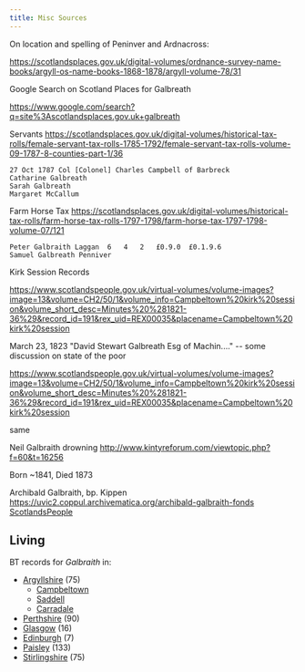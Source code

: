 ```yaml
---
title: Misc Sources
---
```


On location and spelling of Peninver and Ardnacross:

https://scotlandsplaces.gov.uk/digital-volumes/ordnance-survey-name-books/argyll-os-name-books-1868-1878/argyll-volume-78/31

Google Search on Scotland Places for Galbreath

https://www.google.com/search?q=site%3Ascotlandsplaces.gov.uk+galbreath

Servants
https://scotlandsplaces.gov.uk/digital-volumes/historical-tax-rolls/female-servant-tax-rolls-1785-1792/female-servant-tax-rolls-volume-09-1787-8-counties-part-1/36

```
27 Oct 1787	Col [Colonel] Charles Campbell of Barbreck
Catharine Galbreath
Sarah Galbreath
Margaret McCallum
```

Farm Horse Tax
https://scotlandsplaces.gov.uk/digital-volumes/historical-tax-rolls/farm-horse-tax-rolls-1797-1798/farm-horse-tax-1797-1798-volume-07/121
```
Peter Galbraith Laggan	6	4	2	£0.9.0	£0.1.9.6
Samuel Galbreath Penniver
```

Kirk Session Records

https://www.scotlandspeople.gov.uk/virtual-volumes/volume-images?image=13&volume=CH2/50/1&volume_info=Campbeltown%20kirk%20session&volume_short_desc=Minutes%20%281821-36%29&record_id=191&rex_uid=REX00035&placename=Campbeltown%20kirk%20session

March 23, 1823
"David Stewart Galbreath Esg of Machin...." -- some discussion on state of the poor

https://www.scotlandspeople.gov.uk/virtual-volumes/volume-images?image=13&volume=CH2/50/1&volume_info=Campbeltown%20kirk%20session&volume_short_desc=Minutes%20%281821-36%29&record_id=191&rex_uid=REX00035&placename=Campbeltown%20kirk%20session

same


Neil Galbraith drowning
http://www.kintyreforum.com/viewtopic.php?f=60&t=16256

Born ~1841, Died 1873


Archibald Galbraith, bp. Kippen
https://uvic2.coppul.archivematica.org/archibald-galbraith-fonds
[ScotlandsPeople](https://www.scotlandspeople.gov.uk/record-results?search_type=people&event=%28B%20OR%20C%20OR%20S%29&record_type%5B0%5D=opr_births&church_type=Old%20Parish%20Registers&dl_cat=church&dl_rec=church-births-baptisms&surname=galbraith&surname_so=exact&forename=archibald&forename_so=starts&sex=M&parent_names_so=exact&parent_name_two=mclean&parent_name_two_so=exact&record=Church%20of%20Scotland%20%28old%20parish%20registers%29%20Roman%20Catholic%20Church%20Other%20churches)

## Living

BT records for _Galbraith_ in:

* [Argyllshire](https://www.thephonebook.bt.com/Person/PersonSearch/?Surname=galbraith&Location=Argyllshire) (75)
  * [Campbeltown](https://www.thephonebook.bt.com/Person/PersonSearch/?Surname=galbraith&Location=Campbeltown%20%20(Argyllshire))
  * [Saddell](https://www.thephonebook.bt.com/Person/PersonSearch/?Surname=galbraith&Location=Saddell%20%20(Campbeltown%20-%20Argyllshire))
  * [Carradale](https://www.thephonebook.bt.com/Person/PersonSearch/?Surname=galbraith&Location=Carradale%20%20(Campbeltown%20-%20Argyllshire))
* [Perthshire](https://www.thephonebook.bt.com/Person/PersonSearch/?Surname=galbraith&Location=Perthshire) (90)
* [Glasgow](https://www.thephonebook.bt.com/Person/PersonSearch/?Surname=galbraith&Location=Glasgow) (16)
* [Edinburgh](https://www.thephonebook.bt.com/Person/PersonSearch/?Surname=galbraith&Location=Edinburgh) (7)
* [Paisley](https://www.thephonebook.bt.com/Person/PersonSearch/?Surname=galbraith&Location=Paisley%20%20(Renfrewshire)) (133)
* [Stirlingshire](https://www.thephonebook.bt.com/Person/PersonSearch/?Surname=galbraith&Location=Stirlingshire) (75)
